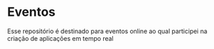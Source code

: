 # Eventos
Esse repositório é destinado para eventos online ao qual participei na criação de aplicações em tempo real
